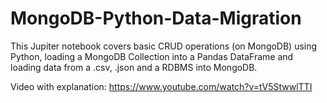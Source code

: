 # MongoDB-Python-Data-Migration
This Jupiter notebook covers basic CRUD operations (on MongoDB) using Python, loading a MongoDB Collection 
into a Pandas DataFrame and loading data from a .csv, .json and a RDBMS into MongoDB.

Video with explanation: https://www.youtube.com/watch?v=tV5StwwlTTI
